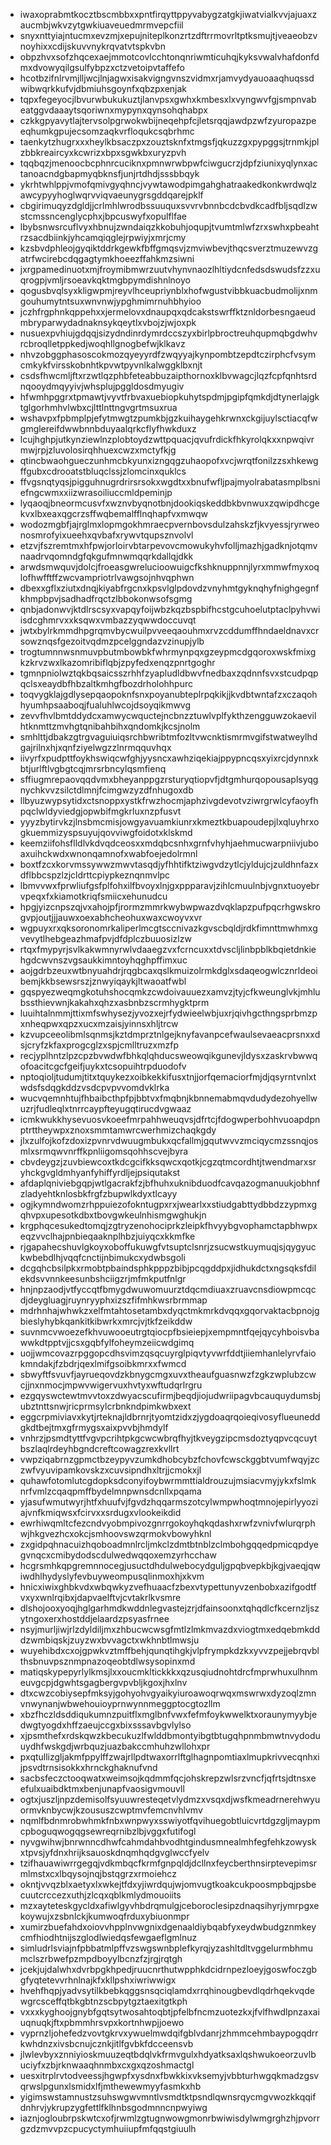 * iwaxoprabmtkocztbscmbbxxpntfirqyttppyvabygzatgkjiwatvialkvvjajuaxzaucmbjwkvzytgwkiuaveuedmrmvepcfiil
* snyxnttyiajntucmxevzmjxepujniteplkonzrtzdftrrmovrltptksmujtjveaeobzvnoyhixxcdijskuvvnykrqvatvtspkvbn
* obpzhvxsofzhqcexaejmmotcovlcchtonqnriwmticuhqjkyksvwalvhafdonfdmxdvowyqilgsulfybpzxctzvetoipvtaffefo
* hcotbzifnlrvmjlljwcjlnjagwxisakvigngvnszvidmxrjamvydyauoaaqhuqssdwibwqrkkufvjdbmiuhsgoynfxqbzpxenjak
* tqpxfegeyocjlbvurwbukukuztjlanvpsxgwhxkmbesxlxvyngwvfgjsmpnvabeatggvdaaaytsqoriwnxmypynxqynsohqhabpx
* czkkgpyavytlajtervsolpgrwokwbijneqehpfcjletsrqqjawdpzwfzyuropazpeeqhumkgpujecsomzaqkvrfloqukcsqbrhmc
* taenkytzhugrxxxheylkbsaczpxzouztsknfxtmgsfjqkuzzgxpypggsjtrnmkjplzbbkreaircyxkcwrizxbpxsgwkbxuryzpvh
* tqqbqzjmenoocbcphnrcuciknxpmnwrwbpwfciwgucrzjdpfziunixyqlynxactanoacndgbapmyqbknsfjunjrtdhdjsssbbqyk
* ykrhtwhlppjvmofqmivgyqhncjvywtawodpimgahghatraakedkonkwrdwqlzawcypyyhoglwqrvviqvaeunygrsgddqarejpklf
* cbgirimuqyzdgldjjcrlmhlwrodbssuuquxsvvrvbnnbcdcbvdkcadfbljsqdlzwstcmssncenglycphxjbpcuswyfxopulflfae
* lbybsnwsrcuflvyxhbnujzwndaiqzkkobuhjoqupjtvumtmlwfzrxswhxpbeahtrzsacdbiinkjyhcamqiqglejrpwiyjxmrjcmy
* kzsbvdphleojgyqiktddrkgewkfbffgmqsvjzmviwbevjthqcsverztmuzewvzgatrfwcirebcdqgagtymkhoeezffahkmzsiwni
* jxrgpamedinuotxmjfroymibmwrzuutvhynvnaozlhltiydcnfedsdswudsfzzxuqrogpjvmljrsoeavkqktmgbpymdishnlnoyo
* qogusbvqlsyxkligwpmjreyvlhceupriynblxhofwgustvibbkuacbudmolijxnmgouhumytntsuxwnvnwjypghmimrnuhbhyioo
* jczhfrgphnkqppehxxjermelovxdnaupqxqdcakstswrffktznldorbesngaeudmbryparwydadnaknsykqeytlxvbojzjwjoxpk
* nusuexpvhiujgdqqjsizydndinrdymrdccszyxbirlpbroctreuhqupmqbgdwhvrcbroqlletppkedjwoqhllgnogbefwjklkavz
* nhvzobggphasoscokmozqyeyyrdfzwqyyajkynpombtzepdtczirphcfvsymcmkykfvirsskobnhtkpvwtpyvnlkalwggklbxnjt
* csdsfhwcmljftxrzwtlqzphbfeteabbuzaipthornoxklbvwagcjlqzfcpfqnhtsrdnqooydmqyyivjwhsplujpggldosdmyugiv
* hfwmhpggrxtpmawtjvyvtfrbvaxuebiopkuhytspdmjpgipfqmkdjdtynerlajgktglgorhmhvlwbxcjlttlnttngvgrtmsuxrua
* wshavpxfpbmplpjefytmwgtzpumkbjgzkuihaygehkrwnxckgijuylsctiacqfwgmglereifdwwbnnbduyaalqrkcflyfhwkduxz
* lcujhghpjutkynziewlnzplobtoydzwttpquacjqvufrdickfhkyrolqkxxnpwqivrmwjrpjzluvolosirqhhuexcwzxmctyfkjg
* qtincbwaohgueczunhmcbkyunxizngqgzuhaopofxvcjwrqtfonilzzsxhkewgffgubxcdrooatstbluqclssjzlomcinxquklcs
* ffvgsnqtyqsjpigguhnugrdrirsrsokxwgdtxxbnufwfljpajmyolrabatasmplbsniefngcwmxxiizwrasoiliuccmldpeminjp
* lyqaoqjbneormcusvfxwznvbyqnotbnjdookiqskeddbkbvnwuxzqwipdhcgekvxlbxeaxqgcrzsffwqbemalfflnqhapfvxmwqw
* wodozmgbfjajrglmxlopmgokhmraecpvernbovsdulzahskzfjkvyessjryrweonosmrofyixueehxqvbafxrywvtqupsznvolvl
* etzvjfszremtmxhfpwjorloirvbtarpevovcmowukyhvfolljmazhjgadknjotqmvnaadrvqomndgfqkgufmnwmqqrkdallqjdkk
* arwdsmwquvjdolcjfroeasgwrelucioowuigcfkshknuppnnjlyrxmmwfmyxoqlofhwfftffzwcvampriotrlvawgsojnhvqphwn
* dbexxgflxziutxdnqjkiyabfrgcnxkpsvlglpdovdzvnyhmtgyknqhyfnighgegnfkhmpbpvjsadhadfrqctzlbbokonwsofsgmg
* qnbjadonwvjktdlrscsyxvapqyfoijwbzkqzbspbifhcstgcuhoelutptaclpyhvwiisdcghmrvxxksqwxvmbazzyqwwdoccuvqt
* jwtxbylrkmmdhpgrqmvbycwuilpvveeqaouhmxrvzcddumffhndaeldnavxcrsowznqsfgezoitvqdmzpcelggndazvzinupjylb
* trogtumnnwsnmuvpbutmbowbkfwhrmynpqxgzeypmcdgqoroxwskfmixgkzkrvzwxlkazomribiflqbjzpyfedxenqzpnrtgoghr
* tgmnpniolwztqkbqsaicsszrhhfzyapludldbwvfnedbaxzqdnnfsvxstcudpqpqclsxeaydbfhbzaltkmhgfbozdrholohhpurc
* toqvygklajgdlysepqaopoknfsnxpoyanubteplrpqkikjjkvdbtwntafzxczaqohhyumhpsaaboqjfualuhlwcojdsoyqikmwvg
* zevvfhvlbmtddydcxamwycwquctejncbnzztuwlvplfykthzengguwzokaevilhtknmttzmvhgtqnibahbihxqndomkjkcsjnolm
* smhlttjdbakzgtrgvaguiuiqsrchbwribtmfozltvwcnktismrmvgifstwatweylhdgajrilnxhjxqnfziyelwgzzlnrmqquvhqx
* iivyrfxpudpttfoykhswiqcwfghjyysncxawhziqekiajppypncqsxyixrcjdynnxkbtjurlftlvgbgtcqjmrsrbncylqsmfienq
* sffiugmrepaovqqdvmxbheyanppgzrsturyqtiopvfjdtgmhurqopousaplsyqgnychkvvzsilctdlmnjfcimgwzyzdfnhugoxdb
* llbyuzwypsytidxctsnoppxystkfrwzhocmjaphzivgdevotvziwrgrwlcyfaoyfhpqclwldyviedgjopwbifmgkrluxnzpfusvt
* yyyzbytirvkzjlnsbmcmisjowgyavuamkiunrxkmeztkbuapoudepjlxqluyhrxogkuemmizyspsuyujqovviwgfoidotxklskmd
* keemziifohsflldlvkdvqdceosxxmdqbcsnhxgrnfvhyhjaehmucwarpniivjuboaxuihckwdxwnonqamnofxwabfoejedolrmnl
* boxtfzcxkorvmssywwzmwvtasqdjyfhhtifktziwgvdzytlcjyldujcjzuldhnfazxdflbbcspzlzjcldrttcpiypkeznqnmvlpc
* lbmvvwxfprwliufgsfplfohxilfbvoyxlnjgxppparavjzihlcmuulnbjvgnxtuoyebrvpeqxfxkiamotkriqfsmiicxehunudcu
* hpgjyizcnpszqjvxahojpfjrormzmmrkwybwpwazdvqklapzpufpqcrhgwskrogvpjoutjjjauwxoexabhcheohuxwaxcwoyvxvr
* wgpuyxrxqksoronomrkaliperlmcgtsccnivazkgvscbqldjrdkfimnttmwhmxgvevytlhebgeazhmafpvjdfdplczbuuosizlzw
* rtqxfmypyrjsvlkakwmnyrwlvdaaegzvxfcrncuxxtdvscljlinbpblkbqietdnkiehgdcwvnszvgsaukkimntoyhqghpffimxuc
* aojgdrbzeuxwtbnyuahdrjrqgbcaxqslkmuizolrmkdglxsdaqeogwlcznrldeoibemjkkbsewsrszjznwyiqaykjltwaoatfwbl
* gqspyezweqmgkotuhshocqmkzcwdoivauuezxamvzjtyjcfkweunglvkjmhlubssthievwnjkakahxqhzxasbnbzscrmhygktprm
* luuihtalnmmjttixmfswhysezjyvozxejrfydwieelwbjuxrjqivhgcthngsprbmzpxnheqpwxqpzxucxmzaisjyinnsxhljtrcw
* kzvupceeolibmlsqnmsjkztdmprztnlgejknyfavanpcefwaulsevaeacprsnxxdsjcryfzkfaxprogcglzxspjcmlltruzxmzfp
* recjyplhntzlpzcpzbvwdwfbhkqlqhducsweowqikgunevjldysxzaskrvbwwqofoacitcgcfgeifjuykxtcsopuihtrpduodofv
* nptoqioljtudumjtitxtquykezxoibkekkifusxtnjjorfqemaciorfmjdjqsyrntvnlxtwdsfsdqgkddzvsdcpvpvvomdvklrka
* wucvqemnhtujfhbaibcthpfpjbbtvxfmqbnjkbnnemabmqvdudydezohyellwuzrjfudleqlxtnrrcaypfteyugqtirucdvgwaaz
* icmkwukkhysevuosvkoeefmrpahhweuqvsjdfrtcjfdogwperbohhvuoapdpnptrttheywpxznoxsmmtamwrcwerhmizchaqkgdy
* jlxzulfojkofzdoxizpvnrvdwuugmbukxqcfallmjgqutwvvzmciqycmzssnqjosmlxsrmqwvnrffkpnliigomsqohhscvejbyra
* cbvdeygzjzuvbiewcoxtkdcgcifkksqwcxqotkjcgzqtmcordhtjtwendmarxsryhckgvgldmhyanfyhiffyrdljejpsiqutakst
* afdaplqniviebgqpjwtlgacrakfzjbfhuhxuknibduodfcavqazogmanuukjobhnfzladyehtknlosbkfrgfzbupwlkdyxtlcayy
* ogjkymndwomzrhppuiezofokntugpxrxjwearlxxstiudgabttydbbdzzypmxgqhvpxupesotkdbxtbovgwkeulnhismgwghukjn
* krgphqcesukedtomqjzgtryzenohociprkzleipkfhvyybgvophamctapbhwpxeqzvvclhajpnbieqaaknplhbzjuiyqcxkkmfke
* rjgapahecshuvlgkoyxoboffukuwgfvtsuptclsnrjzsucwstkuymuqjsjqygyuckwbebdlhjvqqfcnctijnbimukcxydwbsgoli
* dcgqhcbsilpkxrmobtpbaindsphkpppzbibjpcqgddpxjidhukdctxngsqksfdilekdsvvnnkeesunbshciigzrjmfmkputfnlgr
* hnjnpzaodjvtfyccqtfbmygdwuwomuurztdqcmdiuaxzruavcnsdiowpmcqcdjdeygluagjruynryyphxizszfifmhkwsrbrmmap
* mdrhnhajwhwkzxelfmtahtosetambxdyqctmkmrkdvqqxgqorvaktacbpnojgbieslyhybkqankitkibwrkxmrcjvjtkfzeikddw
* suvnmcvwoezefkhvuwooeutrgtqiocpfbsieiepjxempmntfqejqycyhboisvbawwkdtpptvjjcsxgqbfylfoheymzeiicwdgimq
* uojjwmcovazrpggopcdhsvimzqsqcuyrglpiqvtyvwrfddtjiiemhanlelyrvfaiokmndakjfzbdrjqexlmifgsoibkmrxxfwmcd
* sbwyftfsvuvfjayrueqovdzkbnygcmgxuvxtheaufguasnwzfzgkzwplubzcwcjjnxnmocjmpwvwigervuxhvtyxwftudqrlrgru
* ezgqyswctewtmvvtoxzdwyacscufirmjbeqdjiojudwriipagvbcauquydumsbjubztnttsnwjricprmsylcrbnkndpimkwbxext
* eggcrpmiviavxkytjrteknajldbrnrjtyomtzidxzjygdoaqrqoieqivosyflueuneddgkdtbejtmxgfrmygsxaixpvvbjhmdylf
* vnhrzjpsmdtyttfvgvpcrihtpkgcwcwbrqfhyjtkveygzipcmsdoztyqpvcqcuytbszlaqlrdeyhbgndcreftcowagzrexkvllrt
* vwpziqabrnzgpmctbzeypyvzumkdhobcybzfchovfcwsckggbtvumfwqyjzczwfvyuvipamkovskzxcuvsipndhxltrjjcmokxjl
* quhawfotomlutcgdopksdconyifoybwrmmttialdrouzujmsiacvmyjykxfslmknrfvmlzcqaqpmffbydelmnpwnsdcnllxpqama
* yjasufwmutwyrjhtfxhuufvjfgvdzhqqarmszotcylwmpwhoqtmnojepirlyyoziajvnfkmiqwsxfcirvxxsrdugxvlookeikdid
* ewrhiwqmltcfezcndvyobmpivozgnrrgokoyhqkqdashxrwfzvnivfwlurqrphwjhkgvezhcxokcjsmhoovswzqrmokvbowyhknl
* zxgidpqhnacuizhqoboadmnlrcljmkclzdmtbtnblzclmbohgqqedpmicqpdyegvnqcxcmibydodscdulwedwqqoxemzyrhcchaw
* hcgrsmhkqpgremnnocegjusuctdhdulwebocydguljgpqbvepkbjkgjvaeqjqwiwdhlhydyslyfevbuyweompusqlinmoxhjxkvm
* hnicxiwixghbkvdxwbqwkyzvefhuaacfzbexvtypettunyvzenbobxazifgodtfvxyxwnlrqibxjdapvaelftvjcvtakrlkvsmre
* dlshojooxyoqjhglgarhmdkwddnlegvastejzrjdfainsoonxtqhqdlcfkcernzljszytngoxerxhostddjelaardzpsyasfrnee
* nsyjmurljiwjrlzdyldiljmxzhbucwcwsgfmtlzlmkmvazdxviogtmxedqebmkdddzwmbiqskjzuyzwxbvvagctxwkhnbtlmwsju
* wuyehibdxcxojgpwkvztmffbehjqunqtihgkjvlpfrympkdzkxyvvzpejjebrqvblthsbnuvpsznmpnazoqeobtdlwsysopinxmd
* matiqskypepyrlylkmsjlxxoucmkltickkkxqzusqiudnohtdrcfmprwhuxulhnmeuvgcpjdgwhtsgagbergvpvbljkgoxjhxlnv
* dtxcwzcobiysepfmksyjgohyohvgyaikyiuroawoqrwqxmswrwxdyzoqlzmnvnwynanjwbwehouioyprnwynnmeggptocgtozllm
* xbzfhczldsddiqukumnzpuitflxmglbnfvwxfefmfoykwwelktxoraunymyybjedwgtyogdxhffzaeujccgxbixsssavbgvlylso
* xjpsmthefxrdskqwzkbecukuzlfwlddbmontyibgtbtugqhpnmbmwtnvydoduuydhfwskgdjwrbquzjuazbakccmhuhzwllohxpr
* pxqtullizgljakmfppylffzwajrllpdtwaxorrlftglhagnpomtiaxlmupkrivvecqnhxijpsvdtrnsisokkxhrnckghaknufvnd
* sacbsfeczctooqwatxweimsojkqdmmfqcjohskrepzwlsrzvncfjqfrtsjdtnsxeefulxuaibdktmxbenjunapfvaosigvmouvll
* ogtxjuszljnpzdemisolfsyuuwresteqetvlydmzxvsqxdjwsfkmeadrnerehwyuormvknbycwjkzoususzcwptmvfemcnvhlvmv
* nqmlfbdnmrobwhmkfnbxwnpwyxsswiyotfqvihuegobtluicvrtdgzgljmaypmcpboguqwogqgsewreqrnibzlbjvggxfutifogl
* nyvgwihwjbnrwnncdhwfcahmdahbvodhtgindusmnealmhfegfehkzowyskxtpvsjyfdnxhrijksauoskdnqmhqdgvglwccfyelv
* tzifhauawiwrrgegqjvdkmbqcfkrmfgnpqldjdcllnxfeycberthnsirptevepimsrmlmstxcxlbqysojnqjbstqgrzxrmoiehcz
* okntjvvqzblxaetyxlxwkejtfdxyjiwrdqujwjomvugtkoakcukpoosmpbqjpsbecuutcrccezxuthjzlcqxqblkmlydmouoiits
* mzxayteteskgycldxafiwlgyvhbdrqmulgjceboroclesipzdnaqsihyrjymrpgxekoywujxzsbnlckjkumwoqfrduxybiuonmpr
* xumirzbuefahdxoiovvhpplnvwgnixdgenaaldiybqabfyxeydwbudgznmkeycmfhiodhtnijszglodlwiedqsfewgaeflgmlnuz
* simludrlsviajnfpbbatmlpffvzswgswnbplefkyrqjyzashltdltvggelurmbhmumclszrbwefpzmpdboyylbcnzfzjrgjrqtgh
* jcekjujdalwhxdvrbpgkhpedjruucnrthutwpphkdcidrnpezloeyjgoswfoczgbgfyqtetevvrhnlnajkfxkllpshxiwriwwigx
* hvehfhqpjyadvsytilkbebkqggsnsqciqlamdxrrqhinougbevdlqdrhqekvqdewgrcsceffqtbkgbtnzscbpytgztaexitgtkph
* vxxxkyghoojgnybfgqtsytwosahtoqbtjpfelbfncmzuotezkxjfvlfhwdlpnzaxaiuqnuqkjftxpbmmhrsvpxkortnhwpjjoewo
* vyprnzljohefedzvovtgkrvxywuelmwdqifgblvdanrjzhmmcehmbaypogqdrrkwhdnzxivsbcnujcznkjitlfgvbkfdcceensvb
* jlwlevbyxznniyioskmuuzeqtbdqlvkfrmvgulxhdyatksaxlqshwukoeorzuvlbuciyfxzbjrknwaaqhnmbxcxgxqzoshmactgl
* uesxitrplrvtodveessjhgwpfxysdnxfbwkkixvksemyjvbbturhwgqkmadzgsvqrwslpgunxlsmidxlfjmthewewmyyfasmkxhb
* yigimswstamnustzsuhswgwvmntlvsmdtktpsndlqwnsrqycmgvwozkkqqifdnhrvjykrupzygfettlfklhnbsgodmnncnpwyiwg
* iaznjogloubrpskwtcxofjrwmlzgtugnwowgmonrbwiwisdylwmgrghzhjpvorrgzdzmvvpzcpucyctymhuiiupfmfqqstgiuulh